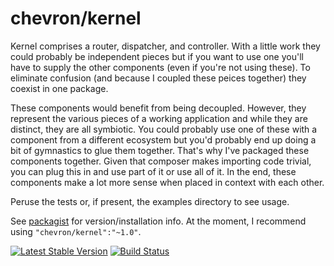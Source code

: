 # chevron/kernel

Kernel comprises a router, dispatcher, and controller. With a little work they
could probably be independent pieces but if you want to use one you'll have to
supply the other components (even if you're not using these). To eliminate
confusion (and because I coupled these peices together) they coexist in one
package.

These components would benefit from being decoupled. However, they represent the various
pieces of a working application and while they are distinct, they are all symbiotic.
You could probably use one of these with a component from a different ecosystem but
you'd probably end up doing a bit of gymnastics to glue them together. That's why
I've packaged these components together. Given that composer makes importing code
trivial, you can plug this in and use part of it or use all of it. In the end,
these components make a lot more sense when placed in context with each other.

Peruse the tests or, if present, the examples directory to see usage.

See [packagist](https://packagist.org/packages/chevron/kernel) for version/installation info. At the moment, I recommend using `"chevron/kernel":"~1.0"`.

[![Latest Stable Version](https://poser.pugx.org/chevron/kernel/v/stable.svg)](https://packagist.org/packages/chevron/kernel)
[![Build Status](https://travis-ci.org/chevronphp/kernel.svg?branch=master)](https://travis-ci.org/chevronphp/kernel)




